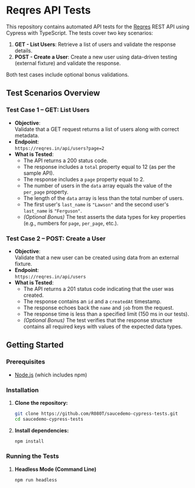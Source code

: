 # Reqres API Tests

This repository contains automated API tests for the [Reqres](https://reqres.in/) REST API using Cypress with TypeScript. The tests cover two key scenarios:

1. **GET - List Users**: Retrieve a list of users and validate the response details.
2. **POST - Create a User**: Create a new user using data-driven testing (external fixture) and validate the response.

Both test cases include optional bonus validations.

## Test Scenarios Overview

### Test Case 1 – GET: List Users

- **Objective**:  
  Validate that a GET request returns a list of users along with correct metadata.
- **Endpoint**:  
  `https://reqres.in/api/users?page=2`
- **What is Tested**:
  - The API returns a 200 status code.
  - The response includes a `total` property equal to 12 (as per the sample API).
  - The response includes a `page` property equal to 2.
  - The number of users in the `data` array equals the value of the `per_page` property.
  - The length of the `data` array is less than the total number of users.
  - The first user's `last_name` is `"Lawson"` and the second user's `last_name` is `"Ferguson"`.
  - _(Optional Bonus)_ The test asserts the data types for key properties (e.g., numbers for `page`, `per_page`, etc.).

### Test Case 2 – POST: Create a User

- **Objective**:  
  Validate that a new user can be created using data from an external fixture.
- **Endpoint**:  
  `https://reqres.in/api/users`
- **What is Tested**:
  - The API returns a 201 status code indicating that the user was created.
  - The response contains an `id` and a `createdAt` timestamp.
  - The response echoes back the `name` and `job` from the request.
  - The response time is less than a specified limit (150 ms in our tests).
  - _(Optional Bonus)_ The test verifies that the response structure contains all required keys with values of the expected data types.

## Getting Started

### Prerequisites

- [Node.js](https://nodejs.org/) (which includes npm)

### Installation

1. **Clone the repository:**

   ```bash
   git clone https://github.com/R080T/saucedemo-cypress-tests.git
   cd saucedemo-cypress-tests

   ```

2. **Install dependencies:**
   ```bash
   npm install
   ```

### Running the Tests

1. **Headless Mode (Command Line)**

   ```bash
   npm run headless

   ```
